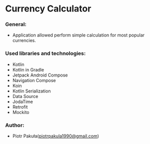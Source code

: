 # Currency Calculator

### General:
- Application allowed perform simple calculation for most popular currencies.

### Used libraries and technologies:
- Kotlin
- Kotlin in Gradle
- Jetpack Android Compose
- Navigation Compose
- Koin
- Kotlin Serialization
- Data Source
- JodaTime
- Retrofit
- Mockito

### Author:
- Piotr Pakuła(piotrpakula1990@gmail.com)